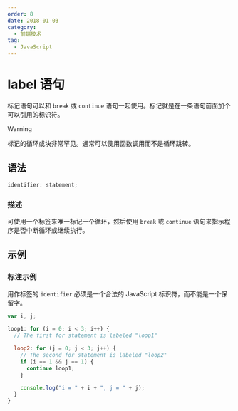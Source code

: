 ```yaml
---
order: 8
date: 2018-01-03
category:
  - 前端技术
tag:
  - JavaScript
---
```


# label 语句

标记语句可以和 `break` 或 `continue` 语句一起使用。标记就是在一条语句前面加个可以引用的标识符。

> [!warning]
> 标记的循环或块非常罕见。通常可以使用函数调用而不是循环跳转。

## 语法

```js
identifier: statement;
```

### 描述

可使用一个标签来唯一标记一个循环，然后使用 `break` 或 `continue` 语句来指示程序是否中断循环或继续执行。

## 示例

### 标注示例

用作标签的 `identifier` 必须是一个合法的 JavaScript 标识符，而不能是一个保留字。

```js
var i, j;

loop1: for (i = 0; i < 3; i++) {
  // The first for statement is labeled "loop1"

  loop2: for (j = 0; j < 3; j++) {
    // The second for statement is labeled "loop2"
    if (i == 1 && j == 1) {
      continue loop1;
    }

    console.log("i = " + i + ", j = " + j);
  }
}
```
